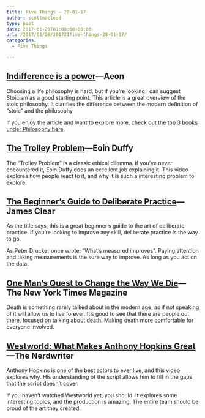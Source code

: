 ```yaml
---
title: Five Things – 28-01-17
author: scottmacleod
type: post
date: 2017-01-28T01:00:00+00:00
url: /2017/01/28/201721five-things-28-01-17/
categories:
  - Five Things

---
```

## [Indifference is a power][1]—Aeon

Choosing a life philosophy is hard, but if you&#8217;re looking I can suggest Stoicism as a good starting point. This article is a great overview of the stoic philosophy. It clarifies the difference between the modern definition of “stoic” and the philosophy.

If you enjoy the article and want to explore more, check out the [top 3 books under Philosophy here][2].

## [The Trolley Problem][3]—Eoin Duffy

The &#8220;Trolley Problem&#8221; is a classic ethical dilemma. If you&#8217;ve never encountered it, Eoin Duffy does an excellent job explaining it. This video explores how people react to it, and why it is such a interesting problem to explore.

## [The Beginner’s Guide to Deliberate Practice][4]—James Clear

As the title says, this is a great beginner’s guide to the art of deliberate practice. If you’re looking to improve any skill, deliberate practice is the way to go.

As Peter Drucker once wrote: “What&#8217;s measured improves”. Paying attention and taking measurements is the sure way to improve. As long as you act on the data.

## [One Man’s Quest to Change the Way We Die][5]—The New York Times Magazine

Death is something rarely talked about in the modern age, as if not speaking of it will allow us to live forever. It’s good to see that there are people out there, focused on talking about death. Making death more comfortable for everyone involved.

## [Westworld: What Makes Anthony Hopkins Great][6]—The Nerdwriter

Anthony Hopkins is one of the best actors to ever live, and this video explores why. His understanding of the script allows him to fill in the gaps that the script doesn&#8217;t cover.

If you haven&#8217;t watched Westworld yet, you should. It explores some interesting topics, and the production is amazing. The entire team should be proud of the art they created.

 [1]: https://aeon.co/essays/why-stoicism-is-one-of-the-best-mind-hacks-ever-devised
 [2]: https://scottmacleod.co/books/
 [3]: https://vimeo.com/199613170
 [4]: http://jamesclear.com/beginners-guide-deliberate-practice
 [5]: https://www.nytimes.com/2017/01/03/magazine/one-mans-quest-to-change-the-way-we-die.html
 [6]: https://www.youtube.com/watch?v=4kSGkGKwp9U